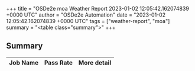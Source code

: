 +++
title = "OSDe2e moa Weather Report 2023-01-02 12:05:42.162074839 +0000 UTC"
author = "OSDe2e Automation"
date = "2023-01-02 12:05:42.162074839 +0000 UTC"
tags = ["weather-report", "moa"]
summary = "<table class=\"summary\"></table>"
+++
## Summary

| Job Name | Pass Rate | More detail |
|----------|-----------|-------------|





